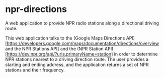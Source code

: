 # npr-directions
A web application to provide NPR radio stations along a directional driving route.

This web application talks to the (Google Maps Directions API)[https://developers.google.com/maps/documentation/directions/overview and the NPR Stations API] and the (NPR Station API)[https://dev.npr.org/api/?urls.primaryName=station] in order to determine NPR stations nearest to a driving direction route. The user provides a starting and ending address, and the application returns a set of NPR stations and their frequency.
